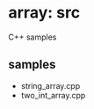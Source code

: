 array: src
===============

C++ samples

## samples  
- string_array.cpp  
- two_int_array.cpp  

  
